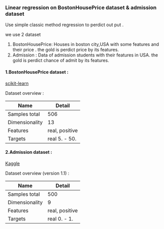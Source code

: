 ### Linear regression on BostonHousePrice dataset & admission dataset
Use simple classic method regression to perdict out put .

we use 2 dataset 
1. BostonHousePrice: Houses in boston city,USA with some features and their price . the gold is perdict price by its features.
2. Admission : Data of admission students with their features in USA. the gold is perdict chance of admit by its features.

#### 1.BostonHousePrice dataset :
[scikit-learn](https://scikit-learn.org/stable/modules/generated/sklearn.datasets.load_boston.html)

Dataset overview :

 Name          | Detail
-------------  | -------------
Samples total  | 506
Dimensionality | 13
Features       | real, positive
Targets        | real 5. - 50.
	

#### 2.Admission dataset :
[Kaggle](https://www.kaggle.com/mohansacharya/graduate-admissions)

Dataset overview (version 1.1) :

 Name          | Detail
-------------  | -------------
Samples total  | 500
Dimensionality | 9
Features       | real, positive
Targets        | real 0. - 1.
